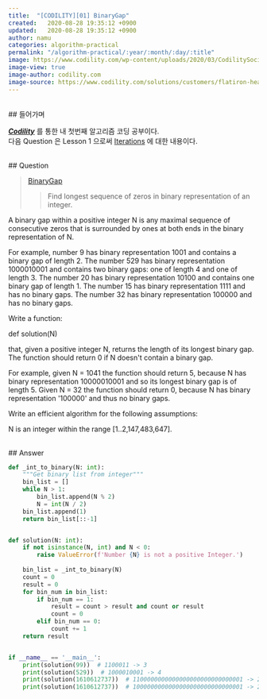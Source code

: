 ```yaml
---
title:  "[CODILITY][01] BinaryGap"
created:   2020-08-28 19:35:12 +0900
updated:   2020-08-28 19:35:12 +0900
author: namu
categories: algorithm-practical
permalink: "/algorithm-practical/:year/:month/:day/:title"
image: https://www.codility.com/wp-content/uploads/2020/03/CodilitySocial.jpg
image-view: true
image-author: codility.com
image-source: https://www.codility.com/solutions/customers/flatiron-health-case-study-success-story-on-saving-430-hours/
---
```


<br>
## 들어가며

[**_Codility_**](https://app.codility.com/programmers/) 를 통한 내 첫번째 알고리즘 코딩 공부이다.<br>
다음 Question 은 Lesson 1 으로써
[Iterations](https://towardsdatascience.com/python-basics-iteration-and-looping-6ca63b30835c) 에 대한 내용이다.

<br>
## Question

> [BinaryGap](https://app.codility.com/programmers/lessons/1-iterations/binary_gap/)
>> Find longest sequence of zeros in binary representation of an integer.

A binary gap within a positive integer N is any maximal sequence of consecutive zeros that is surrounded by ones at both ends in the binary representation of N.

For example, number 9 has binary representation 1001 and contains a binary gap of length 2. The number 529 has binary representation 1000010001 and contains two binary gaps: one of length 4 and one of length 3. The number 20 has binary representation 10100 and contains one binary gap of length 1. The number 15 has binary representation 1111 and has no binary gaps. The number 32 has binary representation 100000 and has no binary gaps.

Write a function:

def solution(N)

that, given a positive integer N, returns the length of its longest binary gap. The function should return 0 if N doesn't contain a binary gap.

For example, given N = 1041 the function should return 5, because N has binary representation 10000010001 and so its longest binary gap is of length 5. Given N = 32 the function should return 0, because N has binary representation '100000' and thus no binary gaps.

Write an efficient algorithm for the following assumptions:

N is an integer within the range \[1..2,147,483,647].

<br>
## Answer

```python
def _int_to_binary(N: int):
    """Get binary list from integer"""
    bin_list = []
    while N > 1:
        bin_list.append(N % 2)
        N = int(N / 2)
    bin_list.append(1)
    return bin_list[::-1]


def solution(N: int):
    if not isinstance(N, int) and N < 0:
        raise ValueError(f'Number {N} is not a positive Integer.')
    
    bin_list = _int_to_binary(N)
    count = 0
    result = 0
    for bin_num in bin_list:
        if bin_num == 1:
            result = count > result and count or result
            count = 0
        elif bin_num == 0:
            count += 1
    return result


if __name__ == '__main__':
    print(solution(99))  # 1100011 -> 3
    print(solution(529))  # 1000010001 -> 4
    print(solution(1610612737))  # 1100000000000000000000000000001 -> 28
    print(solution(1610612737))  # 1000000000000000000000000000001 -> 29
```
